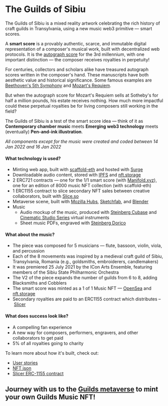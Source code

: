# The Guilds of Sibiu
The Guilds of Sibiu is a mixed reality artwork celebrating the rich history of craft guilds in Transylvania, using a new music web3 primitive — smart scores.

A **smart score** is a provably authentic, scarce, and immutable digital representation of a composer's musical work, built with decentralized web protocols. It is the [autograph score](https://en.wikipedia.org/wiki/Autograph_(manuscript)) for the 3rd millennium, with one important distinction — the composer receives royalties in perpetuity!

For centuries, collectors and scholars alike have treasured autograph scores written in the composer's hand. These manuscripts have both aesthetic value and historical significance. Some famous examples are [Beethoven's 5th Symphony](https://digital.staatsbibliothek-berlin.de/werkansicht/?PPN=PPN664344127&PHYSID=PHYS_0001) and [Mozart's Requiem](https://www.sothebys.com/en/auctions/ecatalogue/2014/music-continental-books-manuscripts-l14402/lot.199.html).

But when the autograph score for Mozart's Requiem sells at Sotheby's for half a million pounds, his estate receives nothing. How much more impactful could these perpetual royalties be for living composers still working in the field?

The Guilds of Sibiu is a test of the smart score idea — think of it as **Contemporary chamber music** meets **Emerging web3 technology** meets (eventually) **Pen-and-ink illustration**.

_All components except for the music were created and coded between 14 Jan 2022 and 16 Jan 2022_

#### What technology is used?
- Minting web app, built with [scaffold-eth](https://github.com/scaffold-eth/scaffold-eth) and hosted with [Surge](https://surge.sh/)
- Downloadable audio content, stored with [IPFS](https://ipfs.io/) and [nft.storage](https://nft.storage/)
- 2 ERC721 contracts — one for the 1/1 smart score (with [Manifold.xyz](https://www.manifold.xyz/)), one for an edition of 8000 music NFT collection (with scaffold-eth)
- 1 ERC1155 contract to slice secondary NFT sales between creative collaborators, built with [Slice.so](https://slice.so/)
- Metaverse scene, built with [Mozilla Hubs](https://hubs.mozilla.com/), [Sketchfab](https://sketchfab.com/), and [Blender](https://www.blender.org/)
- Music
    - Audio mockup of the music, produced with [Steinberg Cubase](https://www.steinberg.net/cubase/) and [Cinematic Studio Series](https://cinematicstudioseries.com/) virtual instruments
    - Sheet music PDFs, engraved with [Steinberg Dorico](https://www.steinberg.net/dorico/)

#### What about the music?
- The piece was composed for 5 musicians — flute, bassoon, violin, viola, and percussion
- Each of the 8 movements was inspired by a medieval craft guild of Sibiu, Transylvania, Romania (e.g., goldsmiths, embroiderers, candlemakers)
- It was premiered 25 July 2021 by the ICon Arts Ensemble, featuring members of the Sibiu State Philharmonic Orchestra
- The V2 of the piece expands the number of guilds from 6 to 8, adding Blacksmiths and Cobblers
- The smart score was minted as a 1 of 1 Music NFT — [OpenSea](https://testnets.opensea.io/assets/0x05988eb3fc03abb0da03331f2de1bb2b4fc98200/11) and [nft.storage](https://bafybeihr5t4nz4jen6m6liwvqxqduezhczgyeh2cmwgvhq6rmiaebcsiey.ipfs.dweb.link/)
- Secondary royalties are paid to an ERC1155 contract which distributes – [Slicer](https://testnet.slice.so/slicer/17)

#### What does success look like?
-	A compelling fan experience
-	A new way for composers, performers, engravers, and other collaborators to get paid
-	5% of all royalties going to charity

To learn more about how it's built, check out:
- [User stories](./user-stories.md)
- [NFT json](./guilds.json)
- [Slicer ERC-1155 contract](./guilds-smart-score-slicer.png)

## Journey with us to the [Guilds metaverse](https://hubs.mozilla.com/jo8FKzd/guilds) to mint your own Guilds Music NFT!

